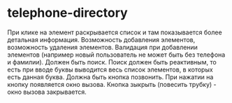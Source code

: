 # telephone-directory
При клике на элемент раскрывается список и там показывается более детальная информация.
Возможность добавления элементов, возможность удаления элементов. 
Валидация при добавлении элементов (например новый пользователь не может быть без телефона и фамилии).
Должен быть поиск. Поиск должен быть реактивным, то есть при вводе буквы выводится весь список элементов, в которых есть данная буква. 
Должна быть кнопка позвонить. При нажатии на кнопку появляется окно вызова. 
Кнопка зыкрыть (повесить трубку) - окно вызова закрывается. 
